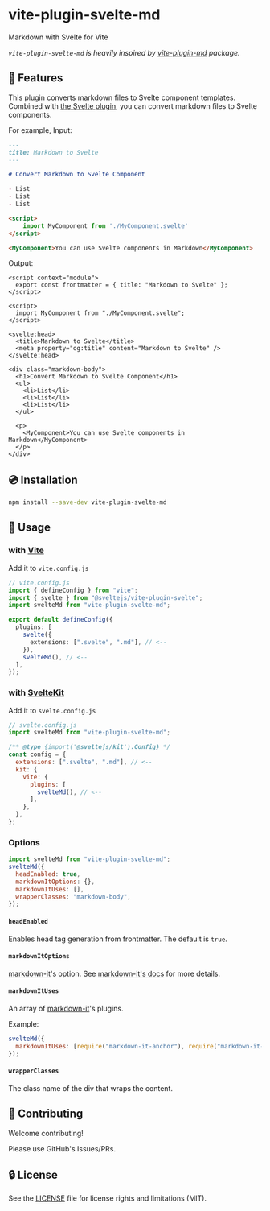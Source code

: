 # vite-plugin-svelte-md

Markdown with Svelte for Vite

_`vite-plugin-svelte-md` is heavily inspired by [vite-plugin-md](https://github.com/antfu/vite-plugin-md) package._

<!--
[![NPM license](https://img.shields.io/npm/l/vite-plugin-svelte-md.svg)](https://www.npmjs.com/package/vite-plugin-svelte-md)
[![NPM version](https://img.shields.io/npm/v/vite-plugin-svelte-md.svg)](https://www.npmjs.com/package/vite-plugin-svelte-md)
[![NPM downloads](https://img.shields.io/badge/dynamic/json.svg?label=downloads&colorB=green&suffix=/day&query=$.downloads&uri=https://api.npmjs.org//downloads/point/last-day/vite-plugin-svelte-md&maxAge=3600)](http://www.npmtrends.com/vite-plugin-svelte-md)
[![NPM downloads](https://img.shields.io/npm/dw/vite-plugin-svelte-md.svg)](http://www.npmtrends.com/vite-plugin-svelte-md)
[![NPM downloads](https://img.shields.io/npm/dm/vite-plugin-svelte-md.svg)](http://www.npmtrends.com/vite-plugin-svelte-md)
[![NPM downloads](https://img.shields.io/npm/dy/vite-plugin-svelte-md.svg)](http://www.npmtrends.com/vite-plugin-svelte-md)
[![NPM downloads](https://img.shields.io/npm/dt/vite-plugin-svelte-md.svg)](http://www.npmtrends.com/vite-plugin-svelte-md)
[![Build Status](https://github.com/ota-meshi/vite-plugin-svelte-md/workflows/CI/badge.svg?branch=main)](https://github.com/ota-meshi/vite-plugin-svelte-md/actions?query=workflow%3ACI)
[![Coverage Status](https://coveralls.io/repos/github/ota-meshi/vite-plugin-svelte-md/badge.svg?branch=main)](https://coveralls.io/github/ota-meshi/vite-plugin-svelte-md?branch=main)
-->

## 📛 Features

This plugin converts markdown files to Svelte component templates.  
Combined with [the Svelte plugin](https://github.com/sveltejs/vite-plugin-svelte), you can convert markdown files to Svelte components.

For example, Input:

```md
---
title: Markdown to Svelte
---

# Convert Markdown to Svelte Component

- List
- List
- List

<script>
    import MyComponent from './MyComponent.svelte'
</script>

<MyComponent>You can use Svelte components in Markdown</MyComponent>
```

Output:

```svelte
<script context="module">
  export const frontmatter = { title: "Markdown to Svelte" };
</script>

<script>
  import MyComponent from "./MyComponent.svelte";
</script>

<svelte:head>
  <title>Markdown to Svelte</title>
  <meta property="og:title" content="Markdown to Svelte" />
</svelte:head>

<div class="markdown-body">
  <h1>Convert Markdown to Svelte Component</h1>
  <ul>
    <li>List</li>
    <li>List</li>
    <li>List</li>
  </ul>

  <p>
    <MyComponent>You can use Svelte components in Markdown</MyComponent>
  </p>
</div>
```

## 💿 Installation

```bash
npm install --save-dev vite-plugin-svelte-md
```

## 📖 Usage

### with [Vite]

Add it to `vite.config.js`

```ts
// vite.config.js
import { defineConfig } from "vite";
import { svelte } from "@sveltejs/vite-plugin-svelte";
import svelteMd from "vite-plugin-svelte-md";

export default defineConfig({
  plugins: [
    svelte({
      extensions: [".svelte", ".md"], // <--
    }),
    svelteMd(), // <--
  ],
});
```

### with [SvelteKit]

Add it to `svelte.config.js`

```js
// svelte.config.js
import svelteMd from "vite-plugin-svelte-md";

/** @type {import('@sveltejs/kit').Config} */
const config = {
  extensions: [".svelte", ".md"], // <--
  kit: {
    vite: {
      plugins: [
        svelteMd(), // <--
      ],
    },
  },
};
```

[sveltekit]: https://kit.svelte.dev/
[vite]: https://vitejs.dev/

### Options

```js
import svelteMd from "vite-plugin-svelte-md";
svelteMd({
  headEnabled: true,
  markdownItOptions: {},
  markdownItUses: [],
  wrapperClasses: "markdown-body",
});
```

#### `headEnabled`

Enables head tag generation from frontmatter. The default is `true`.

#### `markdownItOptions`

[markdown-it](https://github.com/markdown-it/markdown-it)'s option.
See [markdown-it's docs](https://markdown-it.github.io/markdown-it/) for more details.

#### `markdownItUses`

An array of [markdown-it](https://github.com/markdown-it/markdown-it)'s plugins.

Example:

```js
svelteMd({
  markdownItUses: [require("markdown-it-anchor"), require("markdown-it-prism")],
});
```

#### `wrapperClasses`

The class name of the div that wraps the content.

## :beers: Contributing

Welcome contributing!

Please use GitHub's Issues/PRs.

## :lock: License

See the [LICENSE](LICENSE) file for license rights and limitations (MIT).
